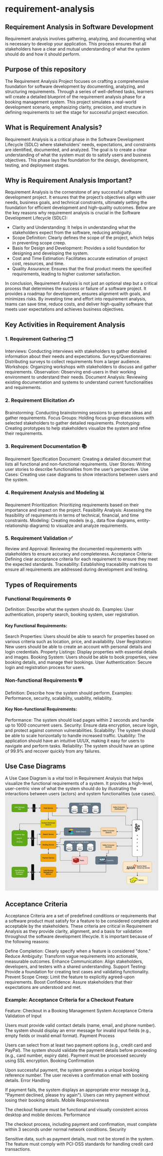 # requirement-analysis

## Requirement Analysis in Software Development
Requirement analysis involves gathering, analyzing, and documenting what is necessary to develop your application. This process ensures that all stakeholders have a clear and mutual understanding of what the system should do and how it should perform.

## Purpose of this repository
The Requirement Analysis Project focuses on crafting a comprehensive foundation for software development by documenting, analyzing, and structuring requirements. Through a series of well-defined tasks, learners will create a detailed blueprint of the requirement analysis phase for a booking management system. This project simulates a real-world development scenario, emphasizing clarity, precision, and structure in defining requirements to set the stage for successful project execution.

## What is Requirement Analysis?
Requirement Analysis is a critical phase in the Software Development Lifecycle (SDLC) where stakeholders' needs, expectations, and constraints are identified, documented, and analyzed. The goal is to create a clear understanding of what the system must do to satisfy users and business objectives. This phase lays the foundation for the design, development, testing, and deployment stages.

## Why is Requirement Analysis Important?
Requirement Analysis is the cornerstone of any successful software development project. It ensures that the project’s objectives align with user needs, business goals, and technical constraints, ultimately setting the foundation for efficient development and high-quality outcomes. Below are the key reasons why requirement analysis is crucial in the Software Development Lifecycle (SDLC):

- Clarity and Understanding: It helps in understanding what the stakeholders expect from the software, reducing ambiguity.
- Scope Definition: Clearly defines the scope of the project, which helps in preventing scope creep.
- Basis for Design and Development: Provides a solid foundation for designing and developing the system.
- Cost and Time Estimation: Facilitates accurate estimation of project cost, resources, and time.
- Quality Assurance: Ensures that the final product meets the specified requirements, leading to higher customer satisfaction.

In conclusion, Requirement Analysis is not just an optional step but a critical process that determines the success or failure of a software project. It provides a roadmap for development, ensures alignment with goals, and minimizes risks. By investing time and effort into requirement analysis, teams can save time, reduce costs, and deliver high-quality software that meets user expectations and achieves business objectives.

## Key Activities in Requirement Analysis
### 1. Requirement Gathering 🗂️
Interviews: Conducting interviews with stakeholders to gather detailed information about their needs and expectations.
Surveys/Questionnaires: Distributing surveys to collect requirements from a larger audience.
Workshops: Organizing workshops with stakeholders to discuss and gather requirements.
Observation: Observing end-users in their working environment to understand their needs.
Document Analysis: Reviewing existing documentation and systems to understand current functionalities and requirements.

### 2. Requirement Elicitation ✍️
Brainstorming: Conducting brainstorming sessions to generate ideas and gather requirements.
Focus Groups: Holding focus group discussions with selected stakeholders to gather detailed requirements.
Prototyping: Creating prototypes to help stakeholders visualize the system and refine their requirements.

### 3. Requirement Documentation 📚
Requirement Specification Document: Creating a detailed document that lists all functional and non-functional requirements.
User Stories: Writing user stories to describe functionalities from the user’s perspective.
Use Cases: Creating use case diagrams to show interactions between users and the system.

### 4. Requirement Analysis and Modeling 📊
Requirement Prioritization: Prioritizing requirements based on their importance and impact on the project.
Feasibility Analysis: Assessing the feasibility of requirements in terms of technical, financial, and time constraints.
Modeling: Creating models (e.g., data flow diagrams, entity-relationship diagrams) to visualize and analyze requirements.

### 5. Requirement Validation ✅
Review and Approval: Reviewing the documented requirements with stakeholders to ensure accuracy and completeness.
Acceptance Criteria: Defining clear acceptance criteria for each requirement to ensure they meet the expected standards.
Traceability: Establishing traceability matrices to ensure all requirements are addressed during development and testing.

## Types of Requirements
### Functional Requirements ⚙️
Definition: Describe what the system should do.
Examples: User authentication, property search, booking system, user registration.

#### Key Functional Requirements:

Search Properties: Users should be able to search for properties based on various criteria such as location, price, and availability.
User Registration: New users should be able to create an account with personal details and login credentials.
Property Listings: Display properties with essential details and images.
Booking System: Users should be able to book properties, view booking details, and manage their bookings.
User Authentication: Secure login and registration process for users.

### Non-functional Requirements 🛡️
Definition: Describe how the system should perform.
Examples: Performance, security, scalability, usability, reliability.

#### Key Non-functional Requirements:

Performance: The system should load pages within 2 seconds and handle up to 1000 concurrent users.
Security: Ensure data encryption, secure login, and protect against common vulnerabilities.
Scalability: The system should be able to scale horizontally to handle increased traffic.
Usability: The application should have an intuitive UI/UX, making it easy for users to navigate and perform tasks.
Reliability: The system should have an uptime of 99.9% and recover quickly from any failures.

## Use Case Diagrams
A Use Case Diagram is a vital tool in Requirement Analysis that helps visualize the functional requirements of a system. It provides a high-level, user-centric view of what the system should do by illustrating the interactions between users (actors) and system functionalities (use cases).
![Use case diagram](https://raw.githubusercontent.com/PJ-Limo/requirement-analysis/main/images/alx-booking-uc.png)

## Acceptance Criteria
Acceptance Criteria are a set of predefined conditions or requirements that a software product must satisfy for a feature to be considered complete and acceptable by the stakeholders. These criteria are critical in Requirement Analysis as they provide clarity, alignment, and a basis for validation throughout the software development lifecycle. It is important because of the following reasons:

Define Completion: Clearly specify when a feature is considered "done."
Reduce Ambiguity: Transform vague requirements into actionable, measurable outcomes.
Enhance Communication: Align stakeholders, developers, and testers with a shared understanding.
Support Testing: Provide a foundation for creating test cases and validating functionality.
Prevent Scope Creep: Limit the feature to explicitly agreed-upon requirements.
Boost Confidence: Assure stakeholders that their expectations are understood and met.

### Example: Acceptance Criteria for a Checkout Feature

Feature: Checkout in a Booking Management System
Acceptance Criteria
Validation of Input

Users must provide valid contact details (name, email, and phone number).
The system should display an error message for invalid input fields (e.g., empty fields or invalid email format).
Payment Process

Users can select from at least two payment options (e.g., credit card and PayPal).
The system should validate the payment details before proceeding (e.g., card number, expiry date).
Payment must be processed securely using SSL encryption.
Booking Confirmation

Upon successful payment, the system generates a unique booking reference number.
The user receives a confirmation email with booking details.
Error Handling

If payment fails, the system displays an appropriate error message (e.g., "Payment declined, please try again").
Users can retry payment without losing their booking details.
Mobile Responsiveness

The checkout feature must be functional and visually consistent across desktop and mobile devices.
Performance

The checkout process, including payment and confirmation, must complete within 3 seconds under normal network conditions.
Security

Sensitive data, such as payment details, must not be stored in the system.
The feature must comply with PCI-DSS standards for handling credit card transactions.
